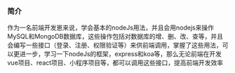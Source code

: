 ### 简介
作为一名前端开发崽来说，学会基本的nodeJs用法，并且会用nodejs来操作MySQL和MongoDB数据库，这些操作包括对数据库的增、删、改、查等，并且会编写一些接口（登录、注册、权限验证等）来供前端调用，掌握了这些用法，可以更进一步，学习一下nodeJs的框架，express和koa等，那么无论前端在开发vue项目、react项目、小程序项目等，都可以调用这些接口，提高前端开发效率